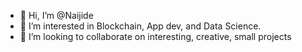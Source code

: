 - 👋 Hi, I’m @Naijide
- 👀 I’m interested in Blockchain, App dev, and Data Science.
- 💞️ I’m looking to collaborate on interesting, creative, small projects


<!---
Naijide/Naijide is a ✨ special ✨ repository because its `README.md` (this file) appears on your GitHub profile.
You can click the Preview link to take a look at your changes.
--->
